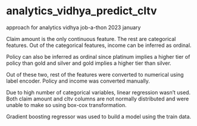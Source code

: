 # analytics_vidhya_predict_cltv
approach for analytics vidhya job-a-thon 2023 january

Claim amount is the only continuous feature. The rest are categorical features. Out of the categorical features, income can be inferred as ordinal.

Policy can also be inferred as ordinal since platinum implies a higher tier of policy than gold and silver and gold implies a higher tier than silver.

Out of these two, rest of the features were converted to numerical using label encoder. Policy and income was converted manually.

Due to high number of categorical variables, linear regression wasn’t used. Both claim amount and  cltv columns are not normally distributed and were unable to make so using box-cox transformation.

Gradient boosting regressor was used to build a model using the train data.
